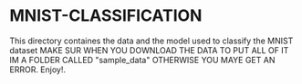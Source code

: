 # MNIST-CLASSIFICATION
This directory containes the data and the model used to classify the MNIST dataset
MAKE SUR WHEN YOU DOWNLOAD THE DATA TO PUT ALL OF IT IM A FOLDER CALLED "sample_data" OTHERWISE YOU MAYE GET AN ERROR.
Enjoy!.
